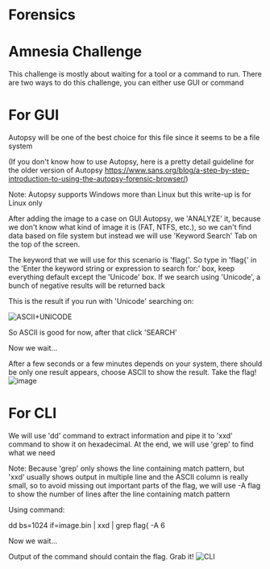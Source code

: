 # Forensics
# Amnesia Challenge

This challenge is mostly about waiting for a tool or a command to run. There are two ways to do this challenge, you can either use GUI or command

# For GUI

Autopsy will be one of the best choice for this file since it seems to be a file system

(If you don't know how to use Autopsy, here is a pretty detail guideline for the older version of Autopsy https://www.sans.org/blog/a-step-by-step-introduction-to-using-the-autopsy-forensic-browser/)

Note: Autopsy supports Windows more than Linux but this write-up is for Linux only

After adding the image to a case on GUI Autopsy, we 'ANALYZE' it, because we don't know what kind of image it is (FAT, NTFS, etc.), so we can't find data based on file system but instead we will use
'Keyword Search' Tab on the top of the screen.

The keyword that we will use for this scenario is 'flag{'. So type in 'flag{' in the 'Enter the keyword string or expression to search for:' box, keep everything default except the 'Unicode' box. If
we search using 'Unicode', a bunch of negative results will be returned back

This is the result if you run with 'Unicode' searching on:

![ASCII+UNICODE](https://user-images.githubusercontent.com/71739262/94349139-dbf97400-000f-11eb-96ce-ce46ef8eaee3.JPG)

So ASCII is good for now, after that click 'SEARCH'

Now we wait...

After a few seconds or a few minutes depends on your system, there should be only one result appears, choose ASCII to show the result.
Take the flag!
![image](https://user-images.githubusercontent.com/71739262/94349297-26c7bb80-0011-11eb-89f0-3f124cf362a4.png)
# For CLI

We will use 'dd' command to extract information and pipe it to 'xxd' command to show it on hexadecimal. At the end, we will use 'grep' to find what we need

Note: Because 'grep' only shows the line containing match pattern, but 'xxd' usually shows output in multiple line and the ASCII column is really small, so to avoid missing out important parts of the flag,
we will use -A flag to show the number of lines after the line containing match pattern

Using command:

dd bs=1024 if=image.bin | xxd | grep flag{ -A 6

Now we wait...

Output of the command should contain the flag. Grab it!
![CLI](https://user-images.githubusercontent.com/71739262/94349285-0ef03780-0011-11eb-968f-94b4a402a2cf.JPG)

